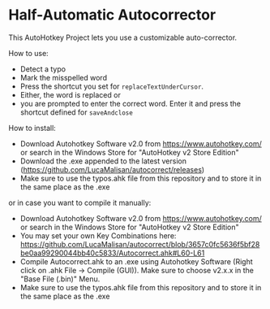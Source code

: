 # Half-Automatic Autocorrector

This AutoHotkey Project lets you use a customizable auto-corrector. 

How to use:
- Detect a typo
- Mark the misspelled word
- Press the shortcut you set for ``replaceTextUnderCursor``. 
- Either, the word is replaced or
- you are prompted to enter the correct word. Enter it and press the shortcut defined for ``saveAndclose``

How to install:

- Download Autohotkey Software v2.0 from https://www.autohotkey.com/ or search in the Windows Store for "AutoHotkey v2 Store Edition"
- Download the .exe appended to the latest version (https://github.com/LucaMalisan/autocorrect/releases)
- Make sure to use the typos.ahk file from this repository and to store it in the same place as the .exe 

or in case you want to compile it manually:

- Download Autohotkey Software v2.0 from https://www.autohotkey.com/ or search in the Windows Store for "AutoHotkey v2 Store Edition"
- You may set your own Key Combinations here:
https://github.com/LucaMalisan/autocorrect/blob/3657c0fc5636f5bf28be0aa99290044bb40c5833/Autocorrect.ahk#L60-L61
- Compile Autocorrect.ahk to an .exe using Autohotkey Software (Right click on .ahk File -> Compile (GUI)). Make sure to choose v2.x.x in the "Base File (.bin)" Menu. 
- Make sure to use the typos.ahk file from this repository and to store it in the same place as the .exe 
